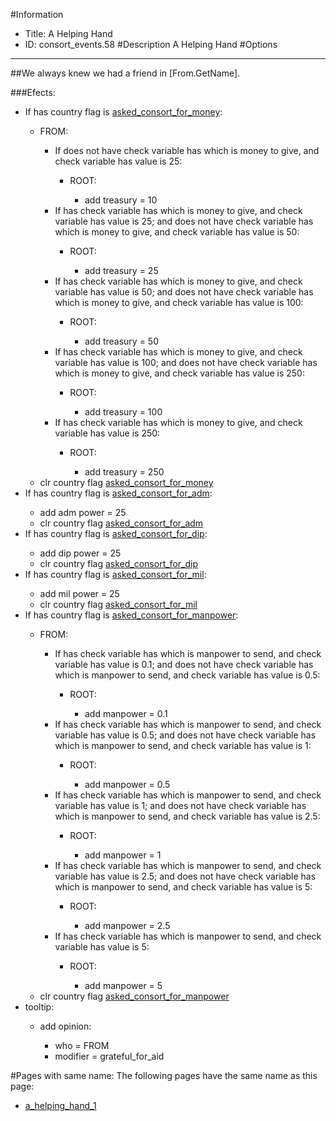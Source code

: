 #Information
 - Title: A Helping Hand
 - ID: consort_events.58
#Description
A Helping Hand
#Options

___
##We always knew we had a friend in [From.GetName].

###Efects:<ul><li>If has country flag is [asked_consort_for_money](../flags/asked_consort_for_money.md):</li><ul><li>FROM:</li><ul><li>If does not have check variable has which is money to give, and check variable has value is 25:</li><ul><li>ROOT:</li><ul><li>add treasury = 10</li></ul></ul><li>If has check variable has which is money to give, and check variable has value is 25; and does not have check variable has which is money to give, and check variable has value is 50:</li><ul><li>ROOT:</li><ul><li>add treasury = 25</li></ul></ul><li>If has check variable has which is money to give, and check variable has value is 50; and does not have check variable has which is money to give, and check variable has value is 100:</li><ul><li>ROOT:</li><ul><li>add treasury = 50</li></ul></ul><li>If has check variable has which is money to give, and check variable has value is 100; and does not have check variable has which is money to give, and check variable has value is 250:</li><ul><li>ROOT:</li><ul><li>add treasury = 100</li></ul></ul><li>If has check variable has which is money to give, and check variable has value is 250:</li><ul><li>ROOT:</li><ul><li>add treasury = 250</li></ul></ul></ul><li>clr country flag [asked_consort_for_money](../flags/asked_consort_for_money.md)</li></ul><li>If has country flag is [asked_consort_for_adm](../flags/asked_consort_for_adm.md):</li><ul><li>add adm power = 25</li><li>clr country flag [asked_consort_for_adm](../flags/asked_consort_for_adm.md)</li></ul><li>If has country flag is [asked_consort_for_dip](../flags/asked_consort_for_dip.md):</li><ul><li>add dip power = 25</li><li>clr country flag [asked_consort_for_dip](../flags/asked_consort_for_dip.md)</li></ul><li>If has country flag is [asked_consort_for_mil](../flags/asked_consort_for_mil.md):</li><ul><li>add mil power = 25</li><li>clr country flag [asked_consort_for_mil](../flags/asked_consort_for_mil.md)</li></ul><li>If has country flag is [asked_consort_for_manpower](../flags/asked_consort_for_manpower.md):</li><ul><li>FROM:</li><ul><li>If has check variable has which is manpower to send, and check variable has value is 0.1; and does not have check variable has which is manpower to send, and check variable has value is 0.5:</li><ul><li>ROOT:</li><ul><li>add manpower = 0.1</li></ul></ul><li>If has check variable has which is manpower to send, and check variable has value is 0.5; and does not have check variable has which is manpower to send, and check variable has value is 1:</li><ul><li>ROOT:</li><ul><li>add manpower = 0.5</li></ul></ul><li>If has check variable has which is manpower to send, and check variable has value is 1; and does not have check variable has which is manpower to send, and check variable has value is 2.5:</li><ul><li>ROOT:</li><ul><li>add manpower = 1</li></ul></ul><li>If has check variable has which is manpower to send, and check variable has value is 2.5; and does not have check variable has which is manpower to send, and check variable has value is 5:</li><ul><li>ROOT:</li><ul><li>add manpower = 2.5</li></ul></ul><li>If has check variable has which is manpower to send, and check variable has value is 5:</li><ul><li>ROOT:</li><ul><li>add manpower = 5</li></ul></ul></ul><li>clr country flag [asked_consort_for_manpower](../flags/asked_consort_for_manpower.md)</li></ul><li>tooltip:</li><ul><li>add opinion:</li><ul><li>who = FROM</li><li>modifier = grateful_for_aid</li></ul></ul></ul>


#Pages with same name:
The following pages have the same name as this page:
 - [a_helping_hand_1](a_helping_hand_1.md)
